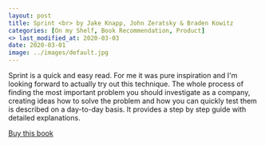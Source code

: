 ```yaml
---
layout: post
title: Sprint <br> by Jake Knapp, John Zeratsky & Braden Kowitz
categories: [On my Shelf, Book Recommendation, Product]
<> last_modified_at: 2020-03-03
date: 2020-03-01
image: ../images/default.jpg
---
```


Sprint is a quick and easy read. For me it was pure inspiration and I'm looking forward to actually try out this technique. The whole process of finding the most important problem you should investigate as a company, creating ideas how to solve the problem and how you can quickly test them is described on a day-to-day basis. It provides a step by step guide with detailed explanations.

[Buy this book](https://www.amazon.com/gp/product/150112174X/ref=as_li_qf_asin_il_tl?ie=UTF8&tag=thepmlibrar0f-20&creative=9325&linkCode=as2&creativeASIN=150112174X&linkId=cea4360bfca26b0d6ae0ffe465bf03d4)